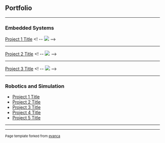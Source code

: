 ## Portfolio

---

### Embedded Systems

[Project 1 Title](/sample_page)
<! -- <img src="images/dummy_thumbnail.jpg?raw=true"/> -->

---
[Project 2 Title](/pdf/sample_presentation.pdf)
<! -- <img src="images/dummy_thumbnail.jpg?raw=true"/> -->

---
[Project 3 Title](http://example.com/)
<! -- <img src="images/dummy_thumbnail.jpg?raw=true"/> -->

---

### Robotics and Simulation

- [Project 1 Title](http://example.com/)
- [Project 2 Title](http://example.com/)
- [Project 3 Title](http://example.com/)
- [Project 4 Title](http://example.com/)
- [Project 5 Title](http://example.com/)

---




---
<p style="font-size:11px">Page template forked from <a href="https://github.com/evanca/quick-portfolio">evanca</a></p>
<!-- Remove above link if you don't want to attibute -->
